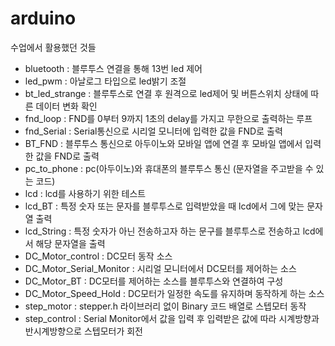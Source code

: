 # arduino
수업에서 활용했던 것들

  - bluetooth : 블루투스 연결을 통해 13번 led 제어
  - led_pwm : 아날로그 타입으로 led밝기 조절
  - bt_led_strange : 블루투스로 연결 후 원격으로 led제어 및 버튼스위치 상태에 따른 데이터 변화 확인
  - fnd_loop : FND를 0부터 9까지 1초의 delay를 가지고 무한으로 출력하는 루프
  - fnd_Serial : Serial통신으로 시리얼 모니터에 입력한 값을 FND로 출력
  - BT_FND : 블루투스 통신으로 아두이노와 모바일 앱에 연결 후 모바일 앱에서 입력한 값을 FND로 출력
  - pc_to_phone : pc(아두이노)와 휴대폰의 블루투스 통신 (문자열을 주고받을 수 있는 코드)
  - lcd : lcd를 사용하기 위한 테스트
  - lcd_BT : 특정 숫자 또는 문자를 블루투스로 입력받았을 때 lcd에서 그에 맞는 문자열 출력
  - lcd_String : 특정 숫자가 아닌 전송하고자 하는 문구를 블루투스로 전송하고 lcd에서 해당 문자열을 출력
  - DC_Motor_control : DC모터 동작 소스
  - DC_Motor_Serial_Monitor : 시리얼 모니터에서 DC모터를 제어하는 소스
  - DC_Motor_BT : DC모터를 제어하는 소스를 블루투스와 연결하여 구성
  - DC_Motor_Speed_Hold : DC모터가 일정한 속도를 유지하며 동작하게 하는 소스
  - step_motor : stepper.h 라이브러리 없이 Binary 코드 배열로 스텝모터 동작
  - step_control : Serial Monitor에서 값을 입력 후 입력받은 값에 따라 시계방향과 반시계방향으로 스텝모터가 회전
